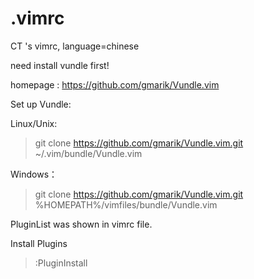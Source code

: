 # .vimrc
CT 's vimrc, language=chinese

need install vundle first!

homepage : https://github.com/gmarik/Vundle.vim


Set up Vundle:

Linux/Unix:

>git clone https://github.com/gmarik/Vundle.vim.git ~/.vim/bundle/Vundle.vim

Windows：

>git clone https://github.com/gmarik/Vundle.vim.git %HOMEPATH%/vimfiles/bundle/Vundle.vim


PluginList was shown in vimrc file.


Install Plugins

>:PluginInstall